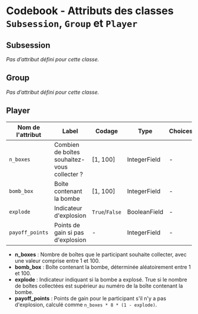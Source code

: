 # Codebook - Attributs des classes `Subsession`, `Group` et `Player`

## Subsession

*Pas d’attribut défini pour cette classe.*

## Group

*Pas d’attribut défini pour cette classe.*

## Player

| Nom de l'attribut | Label                                             | Codage         | Type         | Choices                 |
|-------------------|---------------------------------------------------|----------------|--------------|--------------------------|
| `n_boxes`         | Combien de boîtes souhaitez-vous collecter ?      | [1, 100]       | IntegerField | -                        |
| `bomb_box`        | Boîte contenant la bombe                          | [1, 100]       | IntegerField | -                        |
| `explode`         | Indicateur d'explosion                            | `True`/`False` | BooleanField | -                        |
| `payoff_points`   | Points de gain si pas d'explosion                 | -              | IntegerField | -                        |

- **n_boxes** : Nombre de boîtes que le participant souhaite collecter, avec une valeur comprise entre 1 et 100.
- **bomb_box** : Boîte contenant la bombe, déterminée aléatoirement entre 1 et 100.
- **explode** : Indicateur indiquant si la bombe a explosé. True si le nombre de boîtes collectées est supérieur au numéro de la boîte contenant la bombe.
- **payoff_points** : Points de gain pour le participant s'il n'y a pas d'explosion, calculé comme `n_boxes * 8 * (1 - explode)`.

